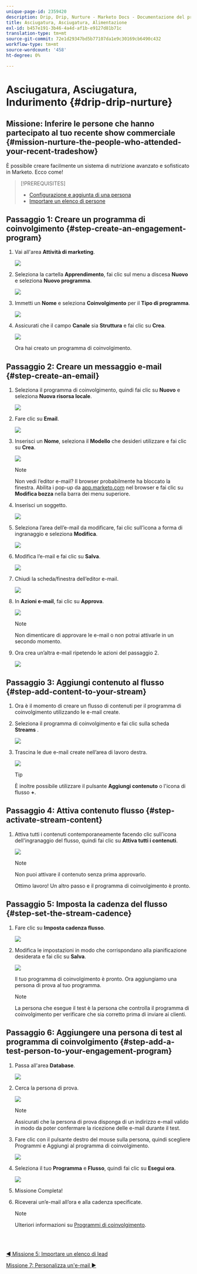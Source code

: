 ```yaml
---
unique-page-id: 2359420
description: Drip, Drip, Nurture - Marketo Docs - Documentazione del prodotto
title: Asciugatura, Asciugatura, Alimentazione
exl-id: b457e191-3b46-4a4d-af1b-e9127d81b71c
translation-type: tm+mt
source-git-commit: 72e1d29347bd5b77107da1e9c30169cb6490c432
workflow-type: tm+mt
source-wordcount: '458'
ht-degree: 0%

---
```


# Asciugatura, Asciugatura, Indurimento {#drip-drip-nurture}

## Missione: Inferire le persone che hanno partecipato al tuo recente show commerciale {#mission-nurture-the-people-who-attended-your-recent-tradeshow}

È possibile creare facilmente un sistema di nutrizione avanzato e sofisticato in Marketo. Ecco come!

>[!PREREQUISITES]
>
>* [Configurazione e aggiunta di una persona](/help/marketo/getting-started/quick-wins/get-set-up-and-add-a-person.md)
>* [Importare un elenco di persone](/help/marketo/getting-started/quick-wins/import-a-list-of-people.md)


## Passaggio 1: Creare un programma di coinvolgimento {#step-create-an-engagement-program}

1. Vai all&#39;area **Attività di marketing**.

   ![](assets/one-3.png)

1. Seleziona la cartella **Apprendimento**, fai clic sul menu a discesa **Nuovo** e seleziona **Nuovo programma**.

   ![](assets/two-4.png)

1. Immetti un **Nome** e seleziona **Coinvolgimento** per il **Tipo di programma**.

   ![](assets/three-3.png)

1. Assicurati che il campo **Canale** sia **Struttura** e fai clic su **Crea**.

   ![](assets/four-2.png)

   Ora hai creato un programma di coinvolgimento.

## Passaggio 2: Creare un messaggio e-mail {#step-create-an-email}

1. Seleziona il programma di coinvolgimento, quindi fai clic su **Nuovo** e seleziona **Nuova risorsa locale**.

   ![](assets/five-3.png)

1. Fare clic su **Email**.

   ![](assets/six-3.png)

1. Inserisci un **Nome**, seleziona il **Modello** che desideri utilizzare e fai clic su **Crea**.

   ![](assets/seven-4.png)

   >[!NOTE]
   >
   >Non vedi l’editor e-mail? Il browser probabilmente ha bloccato la finestra. Abilita i pop-up da [app.marketo.com](https://app.marketo.com) nel browser e fai clic su **Modifica bozza** nella barra dei menu superiore.

1. Inserisci un soggetto.

   ![](assets/eight-2.png)

1. Seleziona l’area dell’e-mail da modificare, fai clic sull’icona a forma di ingranaggio e seleziona **Modifica**.

   ![](assets/nine-1.png)

1. Modifica l’e-mail e fai clic su **Salva**.

   ![](assets/ten-3.png)

1. Chiudi la scheda/finestra dell’editor e-mail.

   ![](assets/eleven-3.png)

1. In **Azioni e-mail**, fai clic su **Approva**.

   ![](assets/twelve-2.png)

   >[!NOTE]
   >
   >Non dimenticare di approvare le e-mail o non potrai attivarle in un secondo momento.

1. Ora crea un’altra e-mail ripetendo le azioni del passaggio 2.

   ![](assets/thirteen-2.png)

## Passaggio 3: Aggiungi contenuto al flusso {#step-add-content-to-your-stream}

1. Ora è il momento di creare un flusso di contenuti per il programma di coinvolgimento utilizzando le e-mail create.

1. Seleziona il programma di coinvolgimento e fai clic sulla scheda **Streams** .

   ![](assets/fourteen-2.png)

1. Trascina le due e-mail create nell’area di lavoro destra.

   ![](assets/fifteen-2.png)

   >[!TIP]
   >
   >È inoltre possibile utilizzare il pulsante **Aggiungi contenuto** o l&#39;icona di flusso **+**.

## Passaggio 4: Attiva contenuto flusso {#step-activate-stream-content}

1. Attiva tutti i contenuti contemporaneamente facendo clic sull&#39;icona dell&#39;ingranaggio del flusso, quindi fai clic su **Attiva tutti i contenuti**.

   ![](assets/image2014-9-24-12-3a48-3a28.png)

   >[!NOTE]
   >
   >Non puoi attivare il contenuto senza prima approvarlo.

   Ottimo lavoro! Un altro passo e il programma di coinvolgimento è pronto.

## Passaggio 5: Imposta la cadenza del flusso {#step-set-the-stream-cadence}

1. Fare clic su **Imposta cadenza flusso**.

   ![](assets/seventeen.png)

1. Modifica le impostazioni in modo che corrispondano alla pianificazione desiderata e fai clic su **Salva**.

   ![](assets/image2014-9-24-12-3a49-3a5.png)

   Il tuo programma di coinvolgimento è pronto. Ora aggiungiamo una persona di prova al tuo programma.

   >[!NOTE]
   >
   >La persona che esegue il test è la persona che controlla il programma di coinvolgimento per verificare che sia corretto prima di inviare ai clienti.

## Passaggio 6: Aggiungere una persona di test al programma di coinvolgimento {#step-add-a-test-person-to-your-engagement-program}

1. Passa all&#39;area **Database**.

   ![](assets/nineteen-1.png)

1. Cerca la persona di prova.

   ![](assets/twenty-1.png)

   >[!NOTE]
   >
   >Assicurati che la persona di prova disponga di un indirizzo e-mail valido in modo da poter confermare la ricezione delle e-mail durante il test.

1. Fare clic con il pulsante destro del mouse sulla persona, quindi scegliere Programmi e Aggiungi al programma di coinvolgimento.

   ![](assets/twenty-one.png)

1. Seleziona il tuo **Programma** e **Flusso**, quindi fai clic su **Esegui ora**.

   ![](assets/twenty-two.png)

1. Missione Completa!

1. Riceverai un’e-mail all’ora e alla cadenza specificate.

   >[!NOTE]
   >
   >Ulteriori informazioni su [Programmi di coinvolgimento](/help/marketo/product-docs/email-marketing/drip-nurturing/creating-an-engagement-program/understanding-engagement-programs.md).

<br> 

[◄ Missione 5: Importare un elenco di lead](/help/marketo/getting-started/quick-wins/import-a-list-of-people.md)

[Missione 7: Personalizza un&#39;e-mail ►](/help/marketo/getting-started/quick-wins/personalize-an-email.md)
